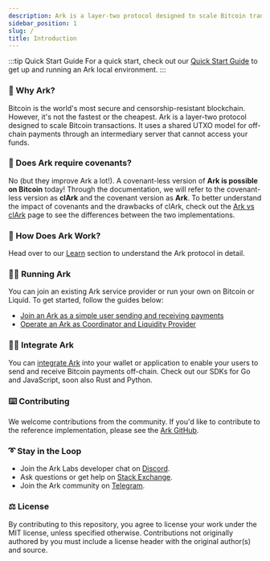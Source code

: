 ```yaml
---
description: Ark is a layer-two protocol designed to scale Bitcoin transactions with a shared UTXO model for cheap, fast and confidential off-chain payments.
sidebar_position: 1
slug: /
title: Introduction
---
```


:::tip Quick Start Guide
For a quick start, check out our [Quick Start Guide](./quick-start/overview.md) to get up and running an Ark local environment.
:::

### 🤔 Why Ark?

Bitcoin is the world's most secure and censorship-resistant blockchain. However, it's not the fastest or the cheapest. Ark is a layer-two protocol designed to scale Bitcoin transactions. It uses a shared UTXO model for off-chain payments through an intermediary server that cannot access your funds.

### 🧐 Does Ark require covenants?

No (but they improve Ark a lot!). A covenant-less version of **Ark is possible on Bitcoin** today!
Through the documentation, we will refer to the covenant-less version as **clArk** and the covenant version as **Ark**. To better understand the impact of covenants and the drawbacks of clArk, check out the [Ark vs clArk](./learn/clark) page to see the differences between the two implementations.

### 📜 How Does Ark Work?

Head over to our [Learn](./learn/intro.md) section to understand the Ark protocol in detail.

### 🏃‍♀️ Running Ark

You can join an existing Ark service provider or run your own on Bitcoin or Liquid. To get started, follow the guides below:

- [Join an Ark as a simple user sending and receiving payments](./user/intro.md)
- [Operate an Ark as Coordinator and Liquidity Provider](./provider/intro.md)

### 👩‍💻 Integrate Ark

You can [integrate Ark](./developers/get-started.md) into your wallet or application to enable your users to send and receive Bitcoin payments off-chain. Check out our SDKs for Go and JavaScript, soon also Rust and Python.

### ⌨️ Contributing

We welcome contributions from the community. If you'd like to contribute to the reference implementation, please see the [Ark GitHub](https://github.com/ark-network/ark).

### ➰ Stay in the Loop

- Join the Ark Labs developer chat on [Discord](https://discord.gg/5XwckYtXAG).
- Ask questions or get help on [Stack Exchange](https://bitcoin.stackexchange.com/questions/tagged/ark).
- Join the Ark community on [Telegram](https://t.me/ark_network_community).

### ⚖️ License

By contributing to this repository, you agree to license your work under the MIT license, unless specified otherwise. Contributions not originally authored by you must include a license header with the original author(s) and source.
